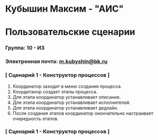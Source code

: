 # Кубышин Максим - "АИС"
# Пользовательские сценарии

### Группа: 10 - И3
### Электронная почта: m.kubyshin@bk.ru
### [ Сценарий 1 - Конструктор процессов ]
1. Координатор заходит в меню создания процесса.
2. Коордитанор создает этапы процесса.
3. Для этапа координатор устанавливает описание.
4. Для этапа координатор устанавливает исполнителей.
5. Для этапа координатор устанавливает дедлайн.
6. После создания этапов координатор окончательно настраивает очередность этапов.


### [ Сценарий 1 - Конструктор процессов ]
